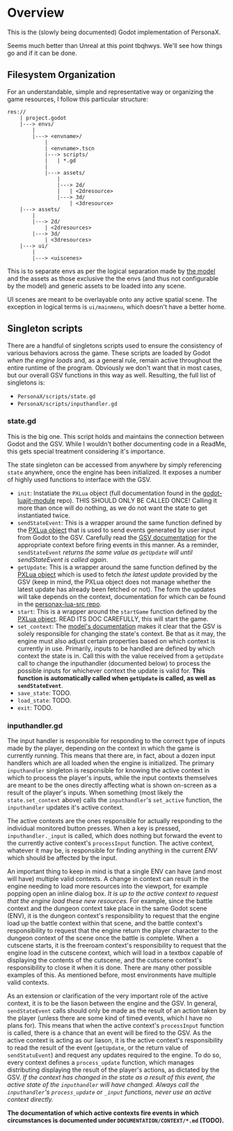 # Overview
This is the (slowly being documented) Godot implementation of PersonaX.

Seems much better than Unreal at this point tbqhwys. We'll see how things go and if it can be done.


## Filesystem Organization
For an understandable, simple and representative way or organizing the game resources, I follow this particular structure:  
```
res://
    | project.godot
    |---> envs/
        |
        |---> <envname>/
            |
            | <envname>.tscn
            |---> scripts/
            |   | *.gd
            |
            |---> assets/
                |
                |---> 2d/
                |   | <2dresource>
                |---> 3d/
                    | <3dresource>
    |---> assets/
        |
        |---> 2d/
            | <2dresources>
        |---> 3d/
            | <3dresources>
    |---> ui/
        |
        |---> <uiscenes>
```
This is to separate envs as per the logical separation made by [the model](https://github.com/zaltu/personax-lua-src) and the assets as those exclusive the the envs (and thus not configurable by the model) and generic assets to be loaded into any scene.

UI scenes are meant to be overlayable onto any active spatial scene. The exception in logical terms is `ui/mainmenu`, which doesn't have a better home.

## Singleton scripts
There are a handful of singletons scripts used to ensure the consistency of various behaviors across the game. These scripts are loaded by Godot *when the engine loads* and, as a general rule, remain active throughout the entire runtime of the program. Obviously we don't want that in most cases, but our overall GSV functions in this way as well. Resulting, the full list of singletons is:
- `PersonaX/scripts/state.gd`
- `PersonaX/scripts/inputhandler.gd`

### state.gd
This is the big one. This script holds and maintains the connection between Godot and the GSV. While I wouldn't bother documenting code in a ReadMe, this gets special treatment considering it's importance.  

The state singleton can be accessed from anywhere by simply referencing `state` anywhere, once the engine has been initialized. It exposes a number of highly used functions to interface with the GSV.
- `init`: Instatiate the `PXLua` object (full documentation found in the [godot-luajit-module](https://github.com/zaltu/godot-luajit-module) repo). THIS SHOULD ONLY BE CALLED ONCE! Calling it more than once will do nothing, as we do not want the state to get instantiated twice.
- `sendStateEvent`: This is a wrapper around the same function defined by the [PXLua object](https://github.com/zaltu/godot-luajit-module) that is used to send events generated by user input from Godot to the GSV. Carefully read the [GSV documentation](https://github.com/zaltu/personax-lua-src) for the appropriate context before firing events in this manner. As a reminder, `sendStateEvent` *returns the same value as `getUpdate` will until sendStateEvent is called again*.
- `getUpdate`: This is a wrapper around the same function defined by the [PXLua object](https://github.com/zaltu/godot-luajit-module) which is used to fetch *the latest update* provided by the GSV (keep in mind, the PXLua object does not manage whether the latest update has already been fetched or not). The form the updates will take depends on the context, documentation for which can be found in the [personax-lua-src repo](https://github.com/zaltu/personax-lua-src).
- `start`: This is a wrapper around the `startGame` function defined by the [PXLua object](https://github.com/zaltu/godot-luajit-module). READ ITS DOC CAREFULLY, this will start the game.
- `set_context`: The [model's documentation](https://github.com/zaltu/personax-lua-src) makes it clear that the GSV is solely responsible for changing the state's context. Be that as it may, the engine must also adjust certain properties based on which context is currently in use. Primarily, inputs to be handled are defined by which context the state is in. Call this with the value received from a `getUpdate` call to change the inputhandler (documented below) to process the possible inputs for whichever context the update is valid for. **This function is automatically called when `getUpdate` is called, as well as `sendStateEvent`**.
- `save_state`: TODO.
- `load_state`: TODO.
- `exit`: TODO.

### inputhandler.gd
The input handler is responsible for responding to the correct type of inputs made by the player, depending on the context in which the game is currently running. This means that there are, in fact, about a dozen input handlers which are all loaded when the engine is initialized. The primary `inputhandler` singleton is responsible for knowing the active context in which to process the player's inputs, while the input contexts themselves are meant to be the ones directly affecting what is shown on-screen as a result of the player's inputs. When something (most likely the `state.set_context` above) calls the `inputhandler`'s `set_active` function, the `inputhandler` updates it's active context.

The active contexts are the ones responsible for actually responding to the individual monitored button presses. When a key is pressed, `inputhandler._input` is called, which does nothing but forward the event to the currently active context's `processInput` function. The active context, whatever it may be, is responsible for finding anything in the current *ENV* which should be affected by the input.

An important thing to keep in mind is that a single ENV can have (and most will have) multiple valid contexts. A change in context can result in the engine needing to load more resources into the viewport, for example popping open an inline dialog box. *It is up to the active context to request that the engine load these new resources.* For example, since the battle context and the dungeon context take place in the same Godot scene (ENV), it is the dungeon context's responsibility to request that the engine load up the battle context within that scene, and the battle context's responsibility to request that the engine return the player character to the dungeon context of the scene once the battle is complete. When a cutscene starts, it is the freeroam context's responsibility to request that the engine load in the cutscene context, which will load in a textbox capable of displaying the contents of the cutscene, and the cutscene context's responsibility to close it when it is done. There are many other possible examples of this. As mentioned before, most environments have multiple valid contexts.

As an extension or clarification of the very important role of the active context, it is to be the liason between the engine and the GSV. In general, `sendStateEvent` calls should only be made as the result of an action taken by the player (unless there are some kind of timed events, which I have no plans for). This means that when the active context's `processInput` function is called, there is a chance that an event will be fired to the GSV. As the active context is acting as our liason, it is the active context's responsibility to read the result of the event (`getUpdate`, or the return value of `sendStatuEvent`) and request any updates required to the engine. To do so, every context defines a `process_update` function, which manages distributing displaying the result of the player's actions, as dictated by the GSV. *If the context has changed in the state as a result of this event, the active state of the `inputhandler` will have changed. Always call the `inputhandler`'s `process_update` or `_input` functions, never use an active context directly.*

**The documentation of which active contexts fire events in which circumstances is documented under `DOCUMENTATION/CONTEXT/*.md` (TODO).**